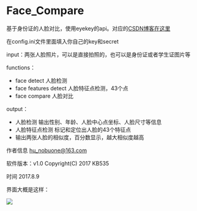 # Face_Compare

基于身份证的人脸对比，使用eyekey的api。对应的[CSDN博客在这里](http://blog.csdn.net/baolinq/article/details/77140574)

在config.ini文件里面填入你自己的key和secret

input：两张人脸照片，可以是直接拍照的，也可以是身份证或者学生证图片等

functions：
 * face detect 人脸检测
 * face features detect 人脸特征点检测，43个点
 * face compare 人脸对比

output：
* 人脸检测 输出性别、年龄、人脸中心点坐标、人脸尺寸等信息
* 人脸特征点检测 标记和定位出人脸的43个特征点
* 输出两张人脸的相似度，百分数显示，越大相似度越高

作者信息 hu_nobuone@163.com 

软件版本：v1.0  Copyright(C)  2017  KB535

时间 2017.8.9

界面大概是这样：

![](http://img.blog.csdn.net/20170813101947701?watermark/2/text/aHR0cDovL2Jsb2cuY3Nkbi5uZXQvYmFvbGlucQ==/font/5a6L5L2T/fontsize/400/fill/I0JBQkFCMA==/dissolve/70/gravity/Center)